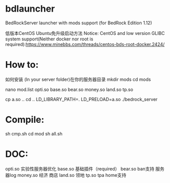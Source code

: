 # bdlauncher

BedRockServer launcher with mods support (for BedRock Edition 1.12) <br>

低版本CentOS Ubuntu免升级启动方法
Notice: CentOS and low version GLIBC system support(Neither docker nor root is required):https://www.minebbs.com/threads/centos-bds-root-docker.2424/

# How to:
如何安装
(In your server folder)在你的服务器目录
mkdir mods
cd mods

nano mod.list
opti.so
base.so
bear.so
money.so
land.so
tp.so

cp a.so ..
cd ..
LD_LIBRARY_PATH=. LD_PRELOAD=a.so ./bedrock_server

# Compile:
sh cmp.sh
cd mod
sh all.sh

# DOC:
opti.so
实验性服务器优化
base.so
基础插件（required）
bear.so
ban支持 服务器log
money.so
经济 商店
land.so
领地
tp.so
tpa home支持
